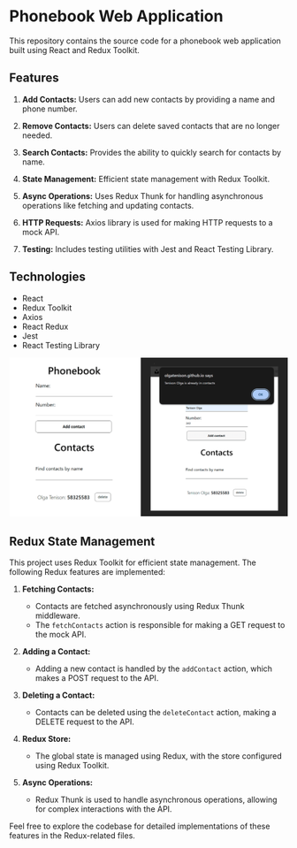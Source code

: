 # Phonebook Web Application

This repository contains the source code for a phonebook web application built
using React and Redux Toolkit.

## Features

1. **Add Contacts:** Users can add new contacts by providing a name and phone
   number.

2. **Remove Contacts:** Users can delete saved contacts that are no longer
   needed.

3. **Search Contacts:** Provides the ability to quickly search for contacts by
   name.

4. **State Management:** Efficient state management with Redux Toolkit.

5. **Async Operations:** Uses Redux Thunk for handling asynchronous operations
   like fetching and updating contacts.

6. **HTTP Requests:** Axios library is used for making HTTP requests to a mock
   API.

7. **Testing:** Includes testing utilities with Jest and React Testing Library.

## Technologies

- React
- Redux Toolkit
- Axios
- React Redux
- Jest
- React Testing Library

<p align="center">
  <img src="assets/prew.png" width="700" alt="Project Preview">
</p>

## Redux State Management

This project uses Redux Toolkit for efficient state management. The following
Redux features are implemented:

1. **Fetching Contacts:**

   - Contacts are fetched asynchronously using Redux Thunk middleware.
   - The `fetchContacts` action is responsible for making a GET request to the
     mock API.

2. **Adding a Contact:**

   - Adding a new contact is handled by the `addContact` action, which makes a
     POST request to the API.

3. **Deleting a Contact:**

   - Contacts can be deleted using the `deleteContact` action, making a DELETE
     request to the API.

4. **Redux Store:**

   - The global state is managed using Redux, with the store configured using
     Redux Toolkit.

5. **Async Operations:**
   - Redux Thunk is used to handle asynchronous operations, allowing for complex
     interactions with the API.

Feel free to explore the codebase for detailed implementations of these features
in the Redux-related files.
